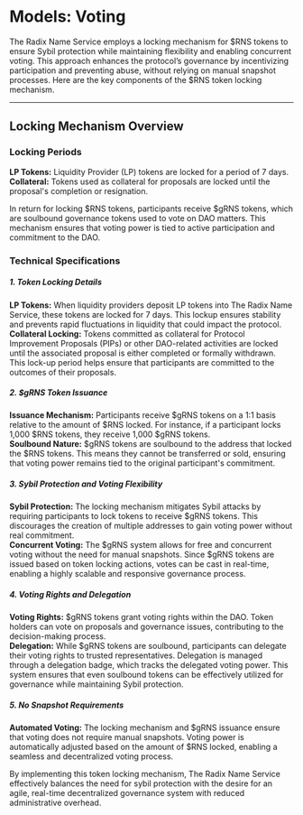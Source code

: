 # Models: Voting

The Radix Name Service employs a locking mechanism for $RNS tokens to ensure Sybil protection while maintaining flexibility and enabling concurrent voting. This approach enhances the protocol’s governance by incentivizing participation and preventing abuse, without relying on manual snapshot processes. Here are the key components of the $RNS token locking mechanism.

---

## Locking Mechanism Overview

### Locking Periods

**LP Tokens:** Liquidity Provider (LP) tokens are locked for a period of 7 days.<br />
**Collateral:** Tokens used as collateral for proposals are locked until the proposal's completion or resignation.

In return for locking $RNS tokens, participants receive $gRNS tokens, which are soulbound governance tokens used to vote on DAO matters. This mechanism ensures that voting power is tied to active participation and commitment to the DAO.

### Technical Specifications

##### 1. Token Locking Details

**LP Tokens:** When liquidity providers deposit LP tokens into The Radix Name Service, these tokens are locked for 7 days. This lockup ensures stability and prevents rapid fluctuations in liquidity that could impact the protocol.<br />
**Collateral Locking:** Tokens committed as collateral for Protocol Improvement Proposals (PIPs) or other DAO-related activities are locked until the associated proposal is either completed or formally withdrawn. This lock-up period helps ensure that participants are committed to the outcomes of their proposals.

##### 2. $gRNS Token Issuance

**Issuance Mechanism:** Participants receive $gRNS tokens on a 1:1 basis relative to the amount of $RNS locked. For instance, if a participant locks 1,000 $RNS tokens, they receive 1,000 $gRNS tokens.<br />
**Soulbound Nature:** $gRNS tokens are soulbound to the address that locked the $RNS tokens. This means they cannot be transferred or sold, ensuring that voting power remains tied to the original participant's commitment.

##### 3. Sybil Protection and Voting Flexibility

**Sybil Protection:** The locking mechanism mitigates Sybil attacks by requiring participants to lock tokens to receive $gRNS tokens. This discourages the creation of multiple addresses to gain voting power without real commitment.<br />
**Concurrent Voting:** The $gRNS system allows for free and concurrent voting without the need for manual snapshots. Since $gRNS tokens are issued based on token locking actions, votes can be cast in real-time, enabling a highly scalable and responsive governance process.

##### 4. Voting Rights and Delegation

**Voting Rights:** $gRNS tokens grant voting rights within the DAO. Token holders can vote on proposals and governance issues, contributing to the decision-making process.<br />
**Delegation:** While $gRNS tokens are soulbound, participants can delegate their voting rights to trusted representatives. Delegation is managed through a delegation badge, which tracks the delegated voting power. This system ensures that even soulbound tokens can be effectively utilized for governance while maintaining Sybil protection.

##### 5. No Snapshot Requirements

**Automated Voting:** The locking mechanism and $gRNS issuance ensure that voting does not require manual snapshots. Voting power is automatically adjusted based on the amount of $RNS locked, enabling a seamless and decentralized voting process.

By implementing this token locking mechanism, The Radix Name Service effectively balances the need for sybil protection with the desire for an agile, real-time decentralized governance system with reduced administrative overhead.